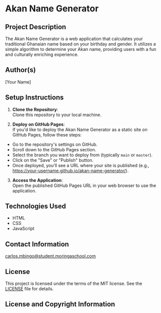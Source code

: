 # Akan Name Generator

## Project Description
The Akan Name Generator is a web application that calculates your traditional Ghanaian name based on your birthday and gender. It utilizes a simple algorithm to determine your Akan name, providing users with a fun and culturally enriching experience.

## Author(s)
[Your Name]

## Setup Instructions
1. **Clone the Repository**:  
   Clone this repository to your local machine.
   
2. **Deploy on GitHub Pages**:  
If you'd like to deploy the Akan Name Generator as a static site on GitHub Pages, follow these steps:
- Go to the repository's settings on GitHub.
- Scroll down to the GitHub Pages section.
- Select the branch you want to deploy from (typically `main` or `master`).
- Click on the "Save" or "Publish" button.
- Once deployed, you'll see a URL where your site is published (e.g., https://your-username.github.io/akan-name-generator/).

3. **Access the Application**:  
Open the published GitHub Pages URL in your web browser to use the application.

## Technologies Used
- HTML
- CSS
- JavaScript

## Contact Information
carlos.mbingo@student.moringaschool.com

## License
This project is licensed under the terms of the MIT license. See the [LICENSE](LICENSE) file for details.

## License and Copyright Information
